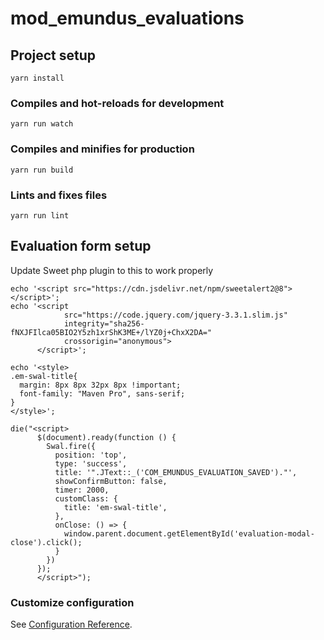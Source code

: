 # mod_emundus_evaluations

## Project setup
```
yarn install
```

### Compiles and hot-reloads for development
```
yarn run watch
```

### Compiles and minifies for production
```
yarn run build
```

### Lints and fixes files
```
yarn run lint
```

## Evaluation form setup
Update Sweet php plugin to this to work properly
```
echo '<script src="https://cdn.jsdelivr.net/npm/sweetalert2@8"></script>';
echo '<script
            src="https://code.jquery.com/jquery-3.3.1.slim.js"
            integrity="sha256-fNXJFIlca05BIO2Y5zh1xrShK3ME+/lYZ0j+ChxX2DA="
            crossorigin="anonymous">
      </script>';

echo '<style>
.em-swal-title{
  margin: 8px 8px 32px 8px !important;
  font-family: "Maven Pro", sans-serif;
}
</style>';

die("<script>
      $(document).ready(function () {
        Swal.fire({
          position: 'top',
          type: 'success',
          title: '".JText::_('COM_EMUNDUS_EVALUATION_SAVED')."',
          showConfirmButton: false,
          timer: 2000,
          customClass: {
            title: 'em-swal-title',
          },
          onClose: () => {
            window.parent.document.getElementById('evaluation-modal-close').click();
          }
        })
      });
      </script>");
```

### Customize configuration
See [Configuration Reference](https://cli.vuejs.org/config/).
